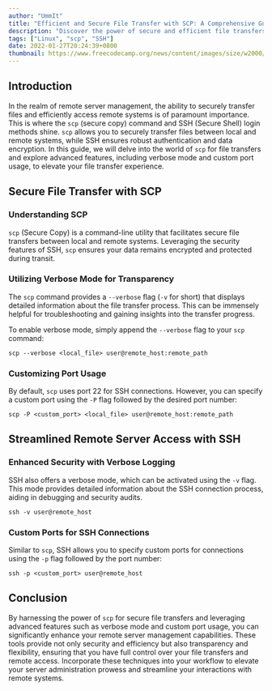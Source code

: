 ```yaml
---
author: "UmmIt"
title: "Efficient and Secure File Transfer with SCP: A Comprehensive Guide"
description: "Discover the power of secure and efficient file transfers using SCP (Secure Copy) and learn how to seamlessly manage remote server access with SSH login methods. "
tags: ["Linux", "scp", "SSH"]
date: 2022-01-27T20:24:39+0800
thumbnail: https://www.freecodecamp.org/news/content/images/size/w2000/2021/09/uide-to-writting-a-good-readme-file--3-.png
---
```


## Introduction

In the realm of remote server management, the ability to securely transfer files and efficiently access remote systems is of paramount importance. This is where the `scp` (secure copy) command and SSH (Secure Shell) login methods shine. `scp` allows you to securely transfer files between local and remote systems, while SSH ensures robust authentication and data encryption. In this guide, we will delve into the world of `scp` for file transfers and explore advanced features, including verbose mode and custom port usage, to elevate your file transfer experience.

## Secure File Transfer with SCP

### Understanding SCP

`scp` (Secure Copy) is a command-line utility that facilitates secure file transfers between local and remote systems. Leveraging the security features of SSH, `scp` ensures your data remains encrypted and protected during transit.

### Utilizing Verbose Mode for Transparency

The `scp` command provides a `--verbose` flag (`-v` for short) that displays detailed information about the file transfer process. This can be immensely helpful for troubleshooting and gaining insights into the transfer progress.

To enable verbose mode, simply append the `--verbose` flag to your `scp` command:

```shell
scp --verbose <local_file> user@remote_host:remote_path
```

### Customizing Port Usage

By default, `scp` uses port 22 for SSH connections. However, you can specify a custom port using the `-P` flag followed by the desired port number:

```shell
scp -P <custom_port> <local_file> user@remote_host:remote_path
```

## Streamlined Remote Server Access with SSH

### Enhanced Security with Verbose Logging

SSH also offers a verbose mode, which can be activated using the `-v` flag. This mode provides detailed information about the SSH connection process, aiding in debugging and security audits.

```shell
ssh -v user@remote_host
```

### Custom Ports for SSH Connections

Similar to `scp`, SSH allows you to specify custom ports for connections using the `-p` flag followed by the port number:

```shell
ssh -p <custom_port> user@remote_host
```

## Conclusion

By harnessing the power of `scp` for secure file transfers and leveraging advanced features such as verbose mode and custom port usage, you can significantly enhance your remote server management capabilities. These tools provide not only security and efficiency but also transparency and flexibility, ensuring that you have full control over your file transfers and remote access. Incorporate these techniques into your workflow to elevate your server administration prowess and streamline your interactions with remote systems.